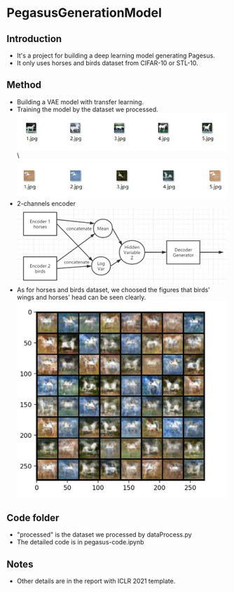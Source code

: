 # PegasusGenerationModel
## Introduction
- It's a project for building a deep learning model generating Pagesus.
- It only uses horses and birds dataset from CIFAR-10 or STL-10.
## Method
- Building a VAE model with transfer learning.
- Training the model by the dataset we processed.
![Horses examples I selected](horse.png)
\\
![Birds examples I selected](bird.png)
- 2-channels encoder
![Model](model.png)
- As for horses and birds dataset, we choosed the figures that birds' wings and horses' head can be seen clearly.
![Results](pegasus.png)
## Code folder
- "processed" is the dataset we processed by dataProcess.py
- The detailed code is in pegasus-code.ipynb
## Notes
- Other details are in the report with ICLR 2021 template.
